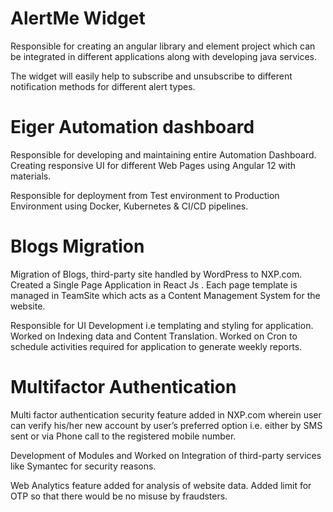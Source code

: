 # AlertMe Widget

Responsible for creating an angular library and element project which can be integrated in different applications along with developing java services. 

The widget will easily help to subscribe and unsubscribe to different notification methods for different alert types.


# Eiger Automation dashboard

Responsible for developing and maintaining entire Automation Dashboard. Creating responsive UI for different Web Pages using Angular 12 with materials. 

Responsible for deployment from Test environment to Production Environment using Docker, Kubernetes & CI/CD pipelines.

# Blogs Migration

Migration of Blogs, third-party site handled by WordPress to NXP.com. Created a Single Page Application in React Js . Each page template is managed in TeamSite which acts as a Content Management System for the website. 

Responsible for UI Development i.e templating and styling for application. Worked on Indexing data and Content Translation. Worked on Cron to schedule activities required for application to generate weekly reports.

# Multifactor Authentication

Multi factor authentication security feature added in NXP.com wherein user can verify his/her new account by user’s preferred option i.e. either by SMS sent or via Phone call to the registered mobile number. 

Development of Modules and Worked on Integration of third-party services like Symantec for security reasons. 

Web Analytics feature added for analysis of website data. Added limit for OTP so that there would be no misuse by fraudsters.
